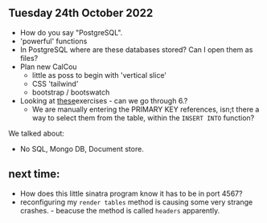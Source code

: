 ## Tuesday 24th October 2022

- How do you say "PostgreSQL".
- 'powerful' functions
- In PostgreSQL where are these databases stored? Can I open them as files?
- Plan new CalCou
  - little as poss to begin with 'vertical slice'
  - CSS 'tailwind'
  - bootstrap / bootswatch
- Looking at [these](https://launchschool.com/books/sql/read/table_relationships#exercises)exercises - can we go through 6.?
  - We are manually entering the PRIMARY KEY references, isn;t there a way to select them from the table, within the `INSERT INTO` function?

We talked about:

- No SQL, Mongo DB, Document store.

## next time:

- How does this little sinatra program know it has to be in port 4567?
- reconfiguring my `render tables` method is causing some very strange crashes. - beacuse the method is called `headers` apparently.
